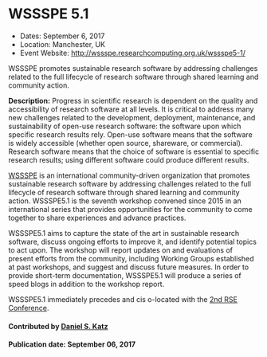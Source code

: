 
# WSSSPE 5.1

- Dates: September 6, 2017
- Location: Manchester, UK
- Event Website: http://wssspe.researchcomputing.org.uk/wssspe5-1/

WSSSPE promotes sustainable research software by addressing challenges related to the full lifecycle of research software through shared learning and community action.

**Description:**  Progress in scientific research is dependent on the quality and accessibility of research software at all levels. It is critical to address many new challenges related to the development, deployment, maintenance, and sustainability of open-use research software: the software upon which specific research results rely. Open-use software means that the software is widely accessible (whether open source, shareware, or commercial). Research software means that the choice of software is essential to specific research results; using different software could produce different results.

[WSSSPE](http://wssspe.researchcomputing.org.uk) is an international community-driven organization that promotes sustainable research software by addressing challenges related to the full lifecycle of research software through shared learning and community action. WSSSPE5.1 is the seventh workshop convened since 2015 in an international series that provides opportunities for the community to come together to share experiences and advance practices.

WSSSPE5.1 aims to capture the state of the art in sustainable research software, discuss ongoing efforts to improve it, and identify potential topics to act upon. The workshop will report updates on and evaluations of present efforts from the community, including Working Groups established at past workshops, and suggest and discuss future measures. In order to provide short-term documentation, WSSSPE5.1 will produce a series of speed blogs in addition to the workshop report.

WSSSPE5.1 immediately precedes and cis o-located with the [2nd RSE Conference](http://rse.ac.uk/conf2017/).

#### Contributed by [Daniel S. Katz](https://github.com/danielskatz "Daniel S. Katz GitHub Profile")

#### Publication date: September 06, 2017

<!---
Publish: yes
Categories: planning, collaboration
Topics: software engineering, projects and organizations
Tags: conference
Level: 2
Prerequisites: default
Aggregate: none
--->
